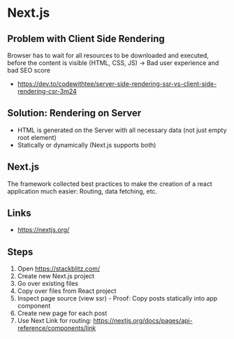 # Next.js

## Problem with Client Side Rendering

Browser has to wait for all resources to be downloaded and executed, before the content is visible (HTML, CSS, JS) -> Bad user experience and bad SEO score

* https://dev.to/codewithtee/server-side-rendering-ssr-vs-client-side-rendering-csr-3m24

## Solution: Rendering on Server

* HTML is generated on the Server with all necessary data (not just empty root element)
* Statically or dynamically (Next.js supports both)

## Next.js

The framework collected best practices to make the creation of a react application much easier: Routing, data fetching, etc.

## Links

* https://nextjs.org/

## Steps

1. Open https://stackblitz.com/
2. Create new Next.js project
3. Go over existing files
4. Copy over files from React project
5. Inspect page source (view ssr) - Proof: Copy posts statically into app component
6. Create new page for each post
7. Use Next Link for routing: https://nextjs.org/docs/pages/api-reference/components/link
